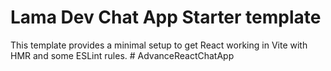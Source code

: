 # Lama Dev Chat App Starter template

This template provides a minimal setup to get React working in Vite with HMR and some ESLint rules.
#   A d v a n c e R e a c t C h a t A p p  
 
